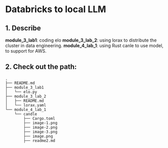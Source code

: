 # Databricks to local LLM

## 1. Describe
**module_3_lab1**: coding elo 
**module_3_lab_2**: using lorax to distribute the cluster in data engineering.
**module_4_lab_1**: using Rust canle to use model, to support for AWS.

## 2. Check out the path:
```
.
├── README.md
├── module_3_lab1
│   └── elo.py
├── module_3_lab_2
│   ├── README.md
│   └── lorax.yaml
└── module_4_lab_1
    └── candle
        ├── Cargo.toml
        ├── image-1.png
        ├── image-2.png
        ├── image-3.png
        ├── image.png
        ├── readme2.md
```